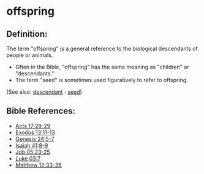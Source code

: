 # offspring #

## Definition: ##

The term "offspring" is a general reference to the biological descendants of people or animals.

* Often in the Bible, "offspring" has the same meaning as "children" or "descendants."
* The term "seed" is sometimes used figuratively to refer to offspring.

(See also: [descendant](../other/descendant.md) **·** [seed](../kt/seed.md))

## Bible References: ##

* [Acts 17:28-29](https://door43.org/en/bible/notes/act/17/28)
* [Exodus 13:11-13](https://door43.org/en/bible/notes/exo/13/11)
* [Genesis 24:5-7](https://door43.org/en/bible/notes/gen/24/05)
* [Isaiah 41:8-9](https://door43.org/en/bible/notes/isa/41/08)
* [Job 05:23-25](https://door43.org/en/bible/notes/job/05/23)
* [Luke 03:7](https://door43.org/en/bible/notes/luk/03/07)
* [Matthew 12:33-35](https://door43.org/en/bible/notes/mat/12/33)

